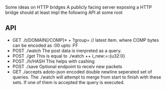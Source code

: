 Some ideas on HTTP bridges
A publicly facing server exposing a HTTP bridge should
at least impl the following API at some root

## API
- GET ./t/DOMAIN[/COMP]* + ?group=  // latest item. where COMP bytes can be encoded as :00 upto :FF
- POST ./watch
  The post data is inerpreted as a query.
- POST ./get
  This is equal to ./watch ++ i_new:=:{u32:0}
- POST ./h/HASH
  This helps with cashing
- POST ./save
  Optional endpoint to receiv new packets
- GET ./accepts
  adoto-json encoded 
  double newline seperated set of queries. 
  The ./watch will attempt to merge from start to finish with these sets. 
  If one of them is accepted the query is executed. 

